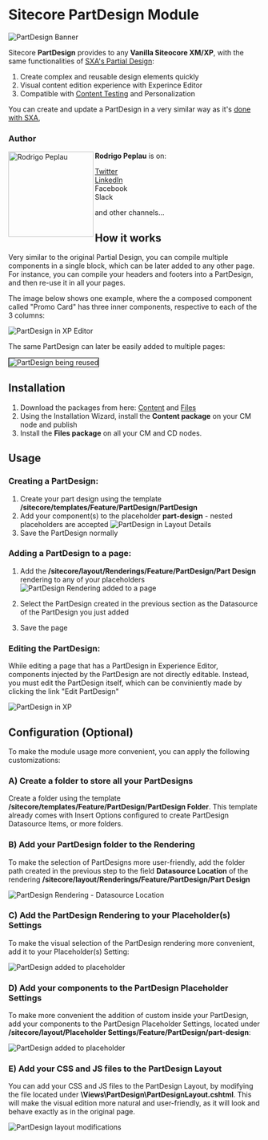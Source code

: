 # Sitecore PartDesign Module

![PartDesign Banner](documentation/images/PartDesign-Banner.jpg?raw=true)

Sitecore **PartDesign** provides to any **Vanilla Siteocore XM/XP**, with the same functionalities of [SXA's Partial Design](https://doc.sitecore.com/en/developers/sxa/101/sitecore-experience-accelerator/partial-designs.html): 

 1. Create complex and reusable design elements quickly
 2. Visual content edition experience with Experince Editor
 3. Compatible with [Content Testing](https://doc.sitecore.com/en/developers/sxa/101/sitecore-experience-accelerator/running-a-content-test-on-a-partial-design.html) and Personalization

You can create and update a PartDesign in a very similar way as it's [done with SXA](https://doc.sitecore.com/en/developers/sxa/17/sitecore-experience-accelerator/create-and-change-a-partial-design.html), 

### Author
<img src="documentation/images/Eu%20-%20Mini.jpeg" alt="Rodrigo Peplau" width="170" align="left">

**Rodrigo Peplau** is on:

[Twitter](https://twitter.com/SitecoreSinger) <br/>
[LinkedIn](https://www.linkedin.com/in/rodrigopeplau/) <br/>
Facebook <br/>
Slack <br/>

and other channels...

## How it works

Very similar to the original Partial Design, you can compile multiple components in a single block, which can be later added to any other page. For instance, you can compile your headers and footers into a PartDesign, and then re-use it in all your pages. 

The image below shows one example, where the a composed component called "Promo Card" has three inner components, respective to each of the 3 columns:

![PartDesign in XP Editor](documentation/images/PartDesign%20in%20XP%20Editor.jpg?raw=true)

The same PartDesign can later be easily added to multiple pages:

<img src="documentation/images/PartDesign-being-reused.jpg?raw=true" alt="PartDesign being reused" style="border: 1px solid black;">


## Installation

1. Download the packages from here: [Content](sc.packages/PartDesign%20-%20Content-1.0.zip?raw=true) and [Files](sc.packages/PartDesign%20-%20Files-1.0.zip?raw=true)
2. Using the Installation Wizard, install the **Content package** on your CM node and publish
3. Install the **Files package** on all your CM and CD nodes. 

## Usage

### Creating a PartDesign:
1. Create your part design using the template **/sitecore/templates/Feature/PartDesign/PartDesign**
2. Add your component(s) to the placeholder **part-design** - nested placeholders are accepted
![PartDesign in Layout Details](documentation/images/PartDesign-LayoutDetails.jpg?raw=true)
3. Save the PartDesign normally

### Adding a PartDesign to a page:
1. Add the **/sitecore/layout/Renderings/Feature/PartDesign/Part Design** rendering to any of your placeholders
![PartDesign Rendering added to a page](documentation/images/PartDesign-Rendering.jpg?raw=true)

2. Select the PartDesign created in the previous section as the Datasource of the PartDesign you just added
3. Save the page

### Editing the PartDesign:
While editing a page that has a PartDesign in Experience Editor, components injected by the PartDesign are not directly editable. Instead, you must edit the PartDesign itself, which can be conviniently made by clicking the link "Edit PartDesign"

![PartDesign in XP](documentation/images/PartDesign-edit-XP.jpg?raw=true)


## Configuration (Optional)

To make the module usage more convenient, you can apply the following customizations:

### A) Create a folder to store all your PartDesigns

Create a folder using the template **/sitecore/templates/Feature/PartDesign/PartDesign Folder**. This template already comes with Insert Options configured to create PartDesign Datasource Items, or more folders.

### B) Add your PartDesign folder to the Rendering

To make the selection of PartDesigns more user-friendly, add the folder path created in the previous step to the field **Datasource Location** of the rendering **/sitecore/layout/Renderings/Feature/PartDesign/Part Design**

![PartDesign Rendering - Datasource Location](documentation/images/PartDesign-Rendering_Update.jpg?raw=true)

### C) Add the PartDesign Rendering to your Placeholder(s) Settings

To make the visual selection of the PartDesign rendering more convenient, add it to your Placeholder(s) Setting:

![PartDesign added to placeholder](documentation/images/PartDesign-added-to-placeholder.jpg?raw=true)

### D) Add your components to the PartDesign Placeholder Settings

To make more convenient the addition of custom inside your PartDesign, add your components to the PartDesign Placeholder Settings, located under **/sitecore/layout/Placeholder Settings/Feature/PartDesign/part-design**:

![PartDesign added to placeholder](documentation/images/PartDesign-placeholder-settings.jpg?raw=true)

### E) Add your CSS and JS files to the PartDesign Layout

You can add your CSS and JS files to the PartDesign Layout, by modifying the file located under **\Views\PartDesign\PartDesignLayout.cshtml**. This will make the visual edition more natural and user-friendly, as it will look and behave exactly as in the original page.

![PartDesign layout modifications](documentation/images/PartDesign-Layout.jpg?raw=true)
